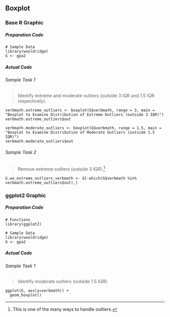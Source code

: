 ## Boxplot
### Base R Graphic
##### Preparation Code
```
# Sample Data
library(wooldridge)
G <- gpa2
```
##### Actual Code
###### Sample Task 1
>Identify extreme and moderate outliers (outside 3 IQR and 1.5 IQR respectively).
```
verbmath.extreme_outliers <- boxplot(G$verbmath, range = 3, main = "Boxplot to Examine Distribution of Extreme Outliers (outside 3 IQR)")
verbmath.extreme_outliers$out

verbmath.moderate_outliers <- boxplot(G$verbmath, range = 1.5, main = "Boxplot to Examine Distribution of Moderate Outliers (outside 1.5 IQR)")
verbmath.moderate_outliers$out
```
###### Sample Task 2
>Remove extreme outliers (outside 3 IQR).[^1]
```
G.wo_extreme_outliers_verbmath <- G[-which(G$verbmath %in% verbmath.extreme_outliers$out),]
```
### ggplot2 Graphic
##### Preparation Code
```
# Functions
library(ggplot2)

# Sample Data
library(wooldridge)
G <- gpa2
```
##### Actual Code
###### Sample Task 1
>Identify moderate outliers (outside 1.5 IQR).
```
ggplot(G, aes(y=verbmath)) + 
  geom_boxplot()
```
[^1]: This is one of the many ways to handle outliers.
